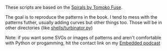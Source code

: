 These scripts are based on the [Spirals by Tomoko Fuse](https://viereck-verlag.de/en/produkt/spiral-origami-art-design/). 

The goal is to reproduce the patterns in the book. I tend to mess with the patterns futher, usually adding curves but other things too. Those will be in other directories (like [shells/turbinator.py](../shells/turbinatory.py))

Note: if you want some SVGs or images of patterns and aren't comfortable with Python or progamming, hit the contact link on my [Embedded podcast](https://embedded.fm/contact) 